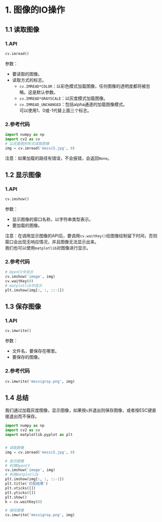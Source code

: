 # 1. 图像的IO操作
## 1.1 读取图像
### 1.API  
```python
cv.imread()
```
参数：  
- 要读取的图像。  
- 读取方式的标志。  
  * `cv.IMREAD*COLOR`：以彩色模式加载图像，任何图像的透明度都将被忽略。这是默认参数。  
  * `cv.IMREAD*GRAYSCALE`：以灰度模式加载图像。  
  * `cv.IMREAD_UNCHANGED`：包括alpha通道的加载图像模式。  
  可以使用1、0或-1代替上面三个标志。  

### 2.参考代码  
  ```python
  import numpy as np
  import cv2 as cv
  # 以灰度图的形式读取图像
  img = cv.imread('messi5.jpg', 0)
  ```
注意：如果加载的路径有错误，不会报错，会返回`None`。  
## 1.2 显示图像
### 1.API
```python
cv.imshow()
```
参数：  
- 显示图像的窗口名称，以字符串类型表示。  
- 要加载的图像。  

注意：在调用显示图像的API后，要调用`cv.waitKey()`给图像绘制留下时间，否则窗口会出现无响应情况，并且图像无法显示出来。  
我们也可以使用`matplotlib`对图像进行显示。  
### 2.参考代码  
```python
# OpenCV中显示
cv.imshow('image', img)
cv.waitKey(0)
# matplotlib中显示
plt.imshow(img[:, :, ::-1])
```
## 1.3 保存图像
### 1.API
```python
cv.imwrite()
```
参数：  
- 文件名，要保存在哪里。  
- 要保存的图像。  
### 2.参考代码
```python
cv.imwrite('messigray.png', img)
```
## 1.4 总结
我们通过加载灰度图像，显示图像，如果按`s`并退出则保存图像，或者按ESC键直接退出而不保存。  
```python
import numpy as np
import cv2 as cv
import matplotlib.pyplot as plt


# 读取图像
img = cv.imread('messi5.jpg', 0)

# 显示图像
# 利用OpenCV
cv.imshow('image', img)
# 利用matplotlib
plt.imshow(img[:, :, ::-1])
plt.title('匹配结果')
plt.xticks([])
plt.yticks([])
plt.show()
k = cv.waitKey(0)

# 保存图像
cv.imwrite('messigray.png', img)
```